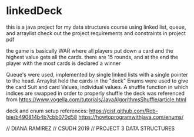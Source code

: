 # linkedDeck
this is a java project for my data structures course using linked list, queue, and arraylist
check out the project requirements and constraints in project pdf

the game is basically WAR where all players put down a card and the highest value gets all the cards.
there are 15 rounds, and at the end the player with the most cards is declared a winner

Queue's were used, implemented by single linked lists with a single pointer to the head. 
Arraylist held the cards in the "deck"
Enums were used to give the card Suit and card Values, individual values. 
A shuffle function in which indices are swapped in order to properly shuffle the deck was referenced from
https://www.vogella.com/tutorials/JavaAlgorithmsShuffle/article.html

deck and enum setup references:
https://gist.github.com/Rob-bie/b490814b4b7cbb070d58
https://howtoprogramwithjava.com/enums/

// DIANA RAMIREZ
// CSUDH 2019
// PROJECT 3 DATA STRUCTURES
